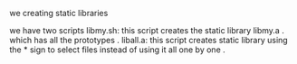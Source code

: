 we creating static libraries 

we have two scripts
libmy.sh: this script creates the static library libmy.a . which has all the prototypes . 
liball.a: this script creates  static library using the * sign to select files instead of using it all one by one . 
